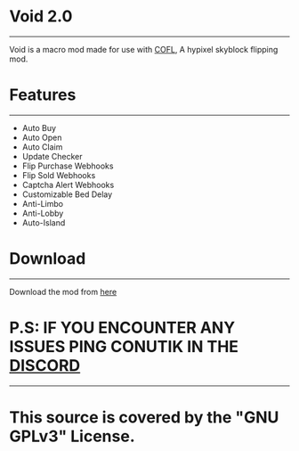 # Void 2.0
***
Void is a macro mod made for use with [COFL](https://sky.coflnet.com), A hypixel skyblock flipping mod.

# Features
***
- Auto Buy
- Auto Open
- Auto Claim
- Update Checker
- Flip Purchase Webhooks
- Flip Sold Webhooks
- Captcha Alert Webhooks
- Customizable Bed Delay
- Anti-Limbo
- Anti-Lobby
- Auto-Island

# Download
*** 
Download the mod from [here](https://github.com/Diamonqq/Void/releases/tag/2.0.0)

# P.S: IF YOU ENCOUNTER ANY ISSUES PING CONUTIK IN THE [DISCORD](https://discord.gg/vfm)
***
# This source is covered by the "GNU GPLv3" License.
